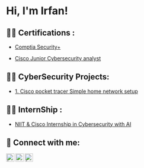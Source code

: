 <h1>Hi, I'm Irfan! </h1>

<h2>👨‍💻 Certifications :</h2>

- [Comptia Security+](https://github.com/irfan-syedd/Comptia-Security-/tree/main)
 
- [Cisco Junior Cybersecurity analyst](https://github.com/irfan-syedd/Comptia-Security-/tree/main)


<h2>👨‍💻 CyberSecurity Projects:</h2>

- [1. Cisco pocket tracer Simple home network setup](https://github.com/irfan-syedd/Cisco-packet-tracer-home-network)

<h2>👨‍💻 InternShip :</h2>

- [NIIT & Cisco Internship  in Cybersecurity with AI ](https://github.com/irfan-syedd/Comptia-Security-/tree/main)


<h2> 🤳 Connect with me:</h2>

[<img align="left" alt=" | Twitter" width="22px" src="https://cdn.jsdelivr.net/npm/simple-icons@v3/icons/twitter.svg" />][twitter]
[<img align="left" alt="irfan-syedd | LinkedIn" width="22px" src="https://cdn.jsdelivr.net/npm/simple-icons@v3/icons/linkedin.svg" />][linkedin]
[<img align="left" alt=" | Instagram" width="22px" src="https://cdn.jsdelivr.net/npm/simple-icons@v3/icons/instagram.svg" />][instagram]

[twitter]: https://twitter.com/
[instagram]: https://www.instagram.com/
[linkedin]: www.linkedin.com/in/irfan-syedd


<!--
**joshmadakor1/joshmadakor1** is a ✨ _special_ ✨ repository because its `README.md` (this file) appears on your GitHub profile.

Here are some ideas to get you started:

- 🔭 I’m currently working on ...
- 🌱 I’m currently learning ...
- 👯 I’m looking to collaborate on ...
- 🤔 I’m looking for help with ...
- 💬 Ask me about ...
- 📫 How to reach me: ...
- 😄 Pronouns: ...
- ⚡ Fun fact: ...
-->
